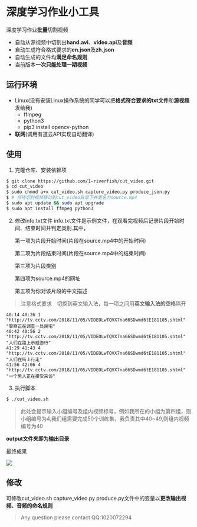 # 深度学习作业小工具

深度学习作业**批量**切割视频

- 自动从源视频中切割出**hand.avi**、**video.api**及**音频**
- 自动生成符合格式要求的**en.json**及**zh.json**
- 自动生成的文件均**满足命名规则**
- 当前版本**一次只能处理一期视频**

## 运行环境

- Linux(没有安装Linux操作系统的同学可以把**格式符合要求的txt文件**和**源视频**发给我)
  - ffmpeg
  - python3
  - pip3 install opencv-python
- **联网**(调用有道云API实现自动翻译)

## 使用

1. 克隆仓库、安装依赖项

```bash
$ git clone https://github.com/1-riverfish/cut_video.git
$ cd cut_video
$ sudo chmod a+x cut_video.sh capture_video.py produce_json.py
$ # 将待切割视频移动到cut_video目录下并更名为source.mp4
$ sudo apt update && sudo apt upgrade
$ sudo apt install ffmpeg python3

```

2. 修改info.txt文件
   info.txt文件是示例文件，在观看完视频后记录片段开始时间、结束时间并判定类别.其中，

   第一项为片段开始时间(片段在source.mp4中的开始时间)

   第二项为片段结束时间(片段在source.mp4中的结束时间)

   第三项为片段类别

   第四项为source.mp4的网址

   第五项为你对该片段的中文描述

> 注意格式要求　切换到英文输入法，每一项之间用**英文输入法的空格**隔开

```
40:14 40:26 1 "http://tv.cctv.com/2018/11/05/VIDEOLwTQVX7na66SDwmd6tE181105.shtml" "警察正在调查一处民宅"
40:42 40:56 2 "http://tv.cctv.com/2018/11/05/VIDEOLwTQVX7na66SDwmd6tE181105.shtml" "人们在路上示威游行"
41:29 41:43 4 "http://tv.cctv.com/2018/11/05/VIDEOLwTQVX7na66SDwmd6tE181105.shtml" "人们在街上行走"
41:56 42:06 4 "http://tv.cctv.com/2018/11/05/VIDEOLwTQVX7na66SDwmd6tE181105.shtml" "一个男人正在接受采访"

```

3. 执行脚本

```bash
$ ./cut_video.sh

```

> 此处会提示输入小组编号及组内视频标号，例如我所在的小组为第四组，则小组编号为4,我们组需要完成50个训练集，我负责其中40~49,则组内视频编号为40

**output文件夹即为输出目录**

最终成果

![](http://39.105.38.48/images/2018/11/13/_002.png)

## 修改

可修改cut_video.sh capture_video.py produce.py文件中的变量以**更改输出视频、音频的命名规则**

> Any question please contact QQ:1020072294

